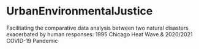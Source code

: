 # UrbanEnvironmentalJustice
Facilitating the comparative data analysis between two natural disasters exacerbated by human responses: 1995 Chicago Heat Wave &amp; 2020/2021 COVID-19 Pandemic
